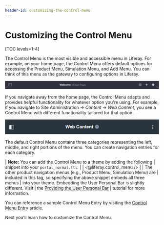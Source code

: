 ```yaml
---
header-id: customizing-the-control-menu
---
```


# Customizing the Control Menu

[TOC levels=1-4]

The Control Menu is the most visible and accessible menu in Liferay. For
example, on your home page, the Control Menu offers default options for
accessing the Product Menu, Simulation Menu, and Add Menu. You can think of this
menu as the gateway to configuring options in Liferay.

![Figure 1: The Control Menu has three configurable areas: left, right, and middle. It also displays the title and type of page that you are currently viewing.](../../../images/control-menu-home.png)

If you navigate away from the home page, the Control Menu adapts and provides
helpful functionality for whatever option you're using. For example, if you
navigate to Site Administration &rarr; *Content* &rarr; *Web Content*, you see
a Control Menu with different functionality tailored for that option.

![Figure 2: When switching your context to web content, the Control Menu adapts to provide helpful options for that area.](../../../images/control-menu-web-content.png)

The default Control Menu contains three categories representing the left,
middle, and right portions of the menu. You can create navigation entries for
each category.

| **Note:** You can add the Control Menu to a theme by adding the following
| snippet into your `portal_normal.ftl`:
| 
|     <@liferay.control_menu />
| 
| The other product navigation menus (e.g., Product Menu, Simulation Menu) are
| included in this tag, so specifying the above snippet embeds all three menus
| into your theme. Embedding the User Personal Bar is slightly different. Visit
| the [Providing the User Personal Bar](/docs/7-1/tutorials/-/knowledge_base/t/providing-the-user-personal-bar)
| tutorial for more information.

You can reference a sample Control Menu Entry by visiting the
[Control Menu Entry](/docs/7-1/reference/-/knowledge_base/r/control-menu-entry-template)
article.

Next you'll learn how to customize the Control Menu.
